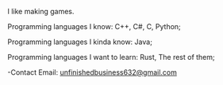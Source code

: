I like making games.

Programming languages I know:
C++, 
C#, 
C, 
Python;

Programming languages I kinda know:
Java;

Programming languages I want to learn:
Rust, 
The rest of them;

-Contact Email: unfinishedbusiness632@gmail.com
